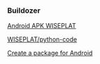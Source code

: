 ### Buildozer

[Android APK  WISEPLAT](https://youtu.be/c8nnEbb4hXs)

[WISEPLAT/python-code](https://github.com/WISEPLAT/python-code/blob/master/python-kivy-calc-1/)

[Create a package for Android](https://kivy.org/doc/stable/guide/packaging-android.html)
